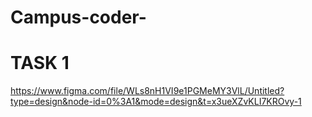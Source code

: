 # Campus-coder-
# TASK 1

https://www.figma.com/file/WLs8nH1VI9e1PGMeMY3VlL/Untitled?type=design&node-id=0%3A1&mode=design&t=x3ueXZvKLI7KROvy-1

